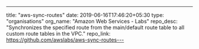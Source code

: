 ---
title: "aws-sync-routes"
date: 2019-06-16T17:46:20+05:30
type: "organisations"
org_name: "Amazon Web Services - Labs"
repo_desc: "Synchronizes the specified route from the main/default route table to all custom route tables in the VPC."
repo_link: https://github.com/awslabs/aws-sync-routes---